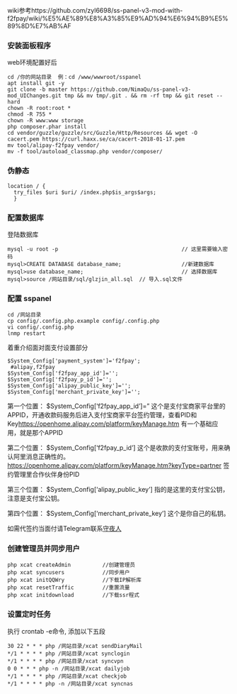 wiki参考https://github.com/zyl6698/ss-panel-v3-mod-with-f2fpay/wiki/%E5%AE%89%E8%A3%85%E9%AD%94%E6%94%B9%E5%89%8D%E7%AB%AF
### 安装面板程序
web环境配置好后

```
cd /你的网站目录  例：cd /www/wwwroot/sspanel
apt install git -y
git clone -b master https://github.com/NimaQu/ss-panel-v3-mod_UIChanges.git tmp && mv tmp/.git . && rm -rf tmp && git reset --hard
chown -R root:root *
chmod -R 755 *
chown -R www:www storage
php composer.phar install
cd vendor/guzzle/guzzle/src/Guzzle/Http/Resources && wget -O cacert.pem https://curl.haxx.se/ca/cacert-2018-01-17.pem
mv tool/alipay-f2fpay vendor/
mv -f tool/autoload_classmap.php vendor/composer/
```

###  伪静态

```
location / {
  try_files $uri $uri/ /index.php$is_args$args;
  }
```

### 配置数据库

登陆数据库

```
mysql -u root -p                                       // 这里需要输入密码
mysql>CREATE DATABASE database_name;                   //新建数据库
mysql>use database_name;                               // 选择数据库
mysql>source /网站目录/sql/glzjin_all.sql  // 导入.sql文件

```

### 配置 sspanel

```
cd /网站目录
cp config/.config.php.example config/.config.php
vi config/.config.php
lnmp restart
```

着重介绍面对面支付设置部分

```
$System_Config['payment_system']='f2fpay';
 #alipay,f2fpay
$System_Config['f2fpay_app_id']='';               
$System_Config['f2fpay_p_id']='';
$System_Config['alipay_public_key']='';
$System_Config['merchant_private_key']='';

```

第一个位置： $System_Config[‘f2fpay_app_id’]=” 这个是支付宝商家平台里的APPID，开通收款码服务后进入支付宝商家平台签约管理，查看PID和Key<https://openhome.alipay.com/platform/keyManage.htm> 有一个基础应用，就是那个APPID

第二个位置： $System_Config[‘f2fpay_p_id’] 这个是收款的支付宝账号，用来确认阿里消息正确性的。 <https://openhome.alipay.com/platform/keyManage.htm?keyType=partner> 签约管理里合作伙伴身份PID

第三个位置： $System_Config[‘alipay_public_key’] 指的是这里的支付宝公钥，注意是支付宝公钥。

第四个位置： $System_Config[‘merchant_private_key’] 这个是你自己的私钥。

如需代签约当面付请Telegram联系[守夜人](https://t.me/shouyeren)

### 创建管理员并同步用户

```
php xcat createAdmin          //创建管理员
php xcat syncusers            //同步用户
php xcat initQQWry            //下载IP解析库
php xcat resetTraffic         //重置流量
php xcat initdownload         //下载ssr程式

```

### 设置定时任务

执行 crontab -e命令, 添加以下五段

```
30 22 * * * php /网站目录/xcat sendDiaryMail 
*/1 * * * * php /网站目录/xcat synclogin
*/1 * * * * php /网站目录/xcat syncvpn
0 0 * * * php -n /网站目录/xcat dailyjob
*/1 * * * * php /网站目录/xcat checkjob    
*/1 * * * * php -n /网站目录/xcat syncnas
```
